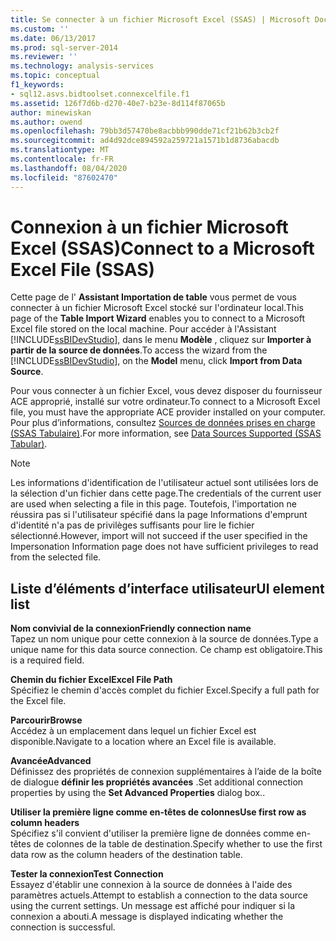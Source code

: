 ```yaml
---
title: Se connecter à un fichier Microsoft Excel (SSAS) | Microsoft Docs
ms.custom: ''
ms.date: 06/13/2017
ms.prod: sql-server-2014
ms.reviewer: ''
ms.technology: analysis-services
ms.topic: conceptual
f1_keywords:
- sql12.asvs.bidtoolset.connexcelfile.f1
ms.assetid: 126f7d6b-d270-40e7-b23e-8d114f87065b
author: minewiskan
ms.author: owend
ms.openlocfilehash: 79bb3d57470be8acbbb990dde71cf21b62b3cb2f
ms.sourcegitcommit: ad4d92dce894592a259721a1571b1d8736abacdb
ms.translationtype: MT
ms.contentlocale: fr-FR
ms.lasthandoff: 08/04/2020
ms.locfileid: "87602470"
---
```

# <a name="connect-to-a-microsoft-excel-file-ssas"></a><span data-ttu-id="85af2-102">Connexion à un fichier Microsoft Excel (SSAS)</span><span class="sxs-lookup"><span data-stu-id="85af2-102">Connect to a Microsoft Excel File (SSAS)</span></span>
  <span data-ttu-id="85af2-103">Cette page de l' **Assistant Importation de table** vous permet de vous connecter à un fichier Microsoft Excel stocké sur l'ordinateur local.</span><span class="sxs-lookup"><span data-stu-id="85af2-103">This page of the **Table Import Wizard** enables you to connect to a Microsoft Excel file stored on the local machine.</span></span> <span data-ttu-id="85af2-104">Pour accéder à l'Assistant [!INCLUDE[ssBIDevStudio](../includes/ssbidevstudio-md.md)], dans le menu **Modèle** , cliquez sur **Importer à partir de la source de données**.</span><span class="sxs-lookup"><span data-stu-id="85af2-104">To access the wizard from the [!INCLUDE[ssBIDevStudio](../includes/ssbidevstudio-md.md)], on the **Model** menu, click **Import from Data Source**.</span></span>  
  
 <span data-ttu-id="85af2-105">Pour vous connecter à un fichier Excel, vous devez disposer du fournisseur ACE approprié, installé sur votre ordinateur.</span><span class="sxs-lookup"><span data-stu-id="85af2-105">To connect to a Microsoft Excel file, you must have the appropriate ACE provider installed on your computer.</span></span> <span data-ttu-id="85af2-106">Pour plus d’informations, consultez [Sources de données prises en charge &#40;SSAS Tabulaire&#41;](tabular-models/data-sources-supported-ssas-tabular.md).</span><span class="sxs-lookup"><span data-stu-id="85af2-106">For more information, see [Data Sources Supported &#40;SSAS Tabular&#41;](tabular-models/data-sources-supported-ssas-tabular.md).</span></span>  
  
> [!NOTE]  
>  <span data-ttu-id="85af2-107">Les informations d'identification de l'utilisateur actuel sont utilisées lors de la sélection d'un fichier dans cette page.</span><span class="sxs-lookup"><span data-stu-id="85af2-107">The credentials of the current user are used when selecting a file in this page.</span></span> <span data-ttu-id="85af2-108">Toutefois, l'importation ne réussira pas si l'utilisateur spécifié dans la page Informations d'emprunt d'identité n'a pas de privilèges suffisants pour lire le fichier sélectionné.</span><span class="sxs-lookup"><span data-stu-id="85af2-108">However, import will not succeed if the user specified in the Impersonation Information page does not have sufficient privileges to read from the selected file.</span></span>  
  
## <a name="ui-element-list"></a><span data-ttu-id="85af2-109">Liste d’éléments d’interface utilisateur</span><span class="sxs-lookup"><span data-stu-id="85af2-109">UI element list</span></span>  
 <span data-ttu-id="85af2-110">**Nom convivial de la connexion**</span><span class="sxs-lookup"><span data-stu-id="85af2-110">**Friendly connection name**</span></span>  
 <span data-ttu-id="85af2-111">Tapez un nom unique pour cette connexion à la source de données.</span><span class="sxs-lookup"><span data-stu-id="85af2-111">Type a unique name for this data source connection.</span></span> <span data-ttu-id="85af2-112">Ce champ est obligatoire.</span><span class="sxs-lookup"><span data-stu-id="85af2-112">This is a required field.</span></span>  
  
 <span data-ttu-id="85af2-113">**Chemin du fichier Excel**</span><span class="sxs-lookup"><span data-stu-id="85af2-113">**Excel File Path**</span></span>  
 <span data-ttu-id="85af2-114">Spécifiez le chemin d'accès complet du fichier Excel.</span><span class="sxs-lookup"><span data-stu-id="85af2-114">Specify a full path for the Excel file.</span></span>  
  
 <span data-ttu-id="85af2-115">**Parcourir**</span><span class="sxs-lookup"><span data-stu-id="85af2-115">**Browse**</span></span>  
 <span data-ttu-id="85af2-116">Accédez à un emplacement dans lequel un fichier Excel est disponible.</span><span class="sxs-lookup"><span data-stu-id="85af2-116">Navigate to a location where an Excel file is available.</span></span>  
  
 <span data-ttu-id="85af2-117">**Avancée**</span><span class="sxs-lookup"><span data-stu-id="85af2-117">**Advanced**</span></span>  
 <span data-ttu-id="85af2-118">Définissez des propriétés de connexion supplémentaires à l’aide de la boîte de dialogue **définir les propriétés avancées** .</span><span class="sxs-lookup"><span data-stu-id="85af2-118">Set additional connection properties by using the **Set Advanced Properties** dialog box..</span></span>  
  
 <span data-ttu-id="85af2-119">**Utiliser la première ligne comme en-têtes de colonnes**</span><span class="sxs-lookup"><span data-stu-id="85af2-119">**Use first row as column headers**</span></span>  
 <span data-ttu-id="85af2-120">Spécifiez s'il convient d'utiliser la première ligne de données comme en-têtes de colonnes de la table de destination.</span><span class="sxs-lookup"><span data-stu-id="85af2-120">Specify whether to use the first data row as the column headers of the destination table.</span></span>  
  
 <span data-ttu-id="85af2-121">**Tester la connexion**</span><span class="sxs-lookup"><span data-stu-id="85af2-121">**Test Connection**</span></span>  
 <span data-ttu-id="85af2-122">Essayez d'établir une connexion à la source de données à l'aide des paramètres actuels.</span><span class="sxs-lookup"><span data-stu-id="85af2-122">Attempt to establish a connection to the data source using the current settings.</span></span> <span data-ttu-id="85af2-123">Un message est affiché pour indiquer si la connexion a abouti.</span><span class="sxs-lookup"><span data-stu-id="85af2-123">A message is displayed indicating whether the connection is successful.</span></span>  
  
  
